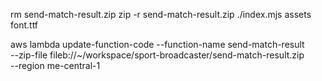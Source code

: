 rm send-match-result.zip
zip -r send-match-result.zip ./index.mjs assets font.ttf

aws lambda update-function-code --function-name send-match-result \
--zip-file fileb://~/workspace/sport-broadcaster/send-match-result.zip \
--region me-central-1